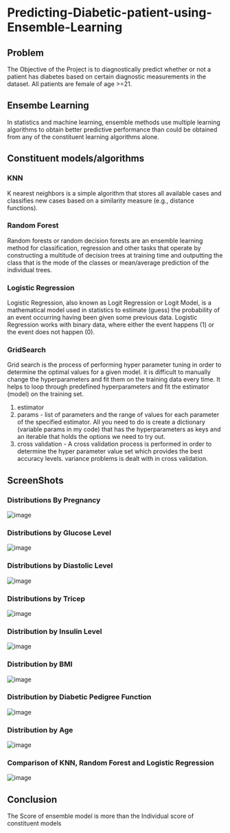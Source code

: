 # Predicting-Diabetic-patient-using-Ensemble-Learning
## Problem
The Objective of the Project is to diagnostically predict whether or not a patient has diabetes based on certain diagnostic measurements in the dataset. All patients are female of age >=21. 

## Ensembe Learning 
In statistics and machine learning, ensemble methods use multiple learning algorithms to obtain better predictive performance than could be obtained from any of the constituent learning algorithms alone.

## Constituent models/algorithms

### KNN
K nearest neighbors is a simple algorithm that stores all available cases and classifies new cases based on a similarity measure (e.g., distance functions). 

### Random Forest
Random forests or random decision forests are an ensemble learning method for classification, regression and other tasks that operate by constructing a multitude of decision trees at training time and outputting the class that is the mode of the classes or mean/average prediction of the individual trees.

### Logistic Regression
Logistic Regression, also known as Logit Regression or Logit Model, is a mathematical model used in statistics to estimate (guess) the probability of an event occurring having been given some previous data. Logistic Regression works with binary data, where either the event happens (1) or the event does not happen (0).

### GridSearch
Grid search is the process of performing hyper parameter tuning in order to determine the optimal values for a given model.
it is difficult to manually change the hyperparameters and fit them on the training data every time. It helps to loop through predefined hyperparameters and fit the estimator (model) on the training set. 
1. estimator
2. params -  list of parameters and the range of values for each parameter of the specified estimator. All you need to do is create a dictionary (variable params in my code) that has the hyperparameters as keys and an iterable that holds the options we need to try out.
3. cross validation - A cross validation process is performed in order to determine the hyper parameter value set which provides the best accuracy levels. variance problems is dealt with in cross validation.

## ScreenShots
### Distributions By Pregnancy
![image](https://user-images.githubusercontent.com/44205030/112432407-db475d80-8d66-11eb-9696-f75867972f49.png)
### Distributions by Glucose Level
![image](https://user-images.githubusercontent.com/44205030/112432440-e8fce300-8d66-11eb-9c45-662a918c3b4f.png)
### Distributions by Diastolic Level
![image](https://user-images.githubusercontent.com/44205030/112432523-0a5dcf00-8d67-11eb-9011-e003daa498f1.png)
### Distributions by Tricep 
![image](https://user-images.githubusercontent.com/44205030/112432559-16499100-8d67-11eb-9586-ffea4ca9a29f.png)
### Distribution by Insulin Level
![image](https://user-images.githubusercontent.com/44205030/112432596-219cbc80-8d67-11eb-9e6a-fa81a0599ec5.png)
### Distribution by BMI
![image](https://user-images.githubusercontent.com/44205030/112432625-2b262480-8d67-11eb-8bce-ac377e327ead.png)
### Distribution by Diabetic Pedigree Function
![image](https://user-images.githubusercontent.com/44205030/112432719-47c25c80-8d67-11eb-9257-2c4f9c59e93c.png)
### Distribution by Age
![image](https://user-images.githubusercontent.com/44205030/112432743-50b32e00-8d67-11eb-8034-f815fe35edc3.png)
### Comparison of KNN, Random Forest and Logistic Regression
![image](https://user-images.githubusercontent.com/44205030/112432812-66c0ee80-8d67-11eb-865c-db7082a37e1a.png)

## Conclusion
The Score of ensemble model is more than the Individual score of constituent models
